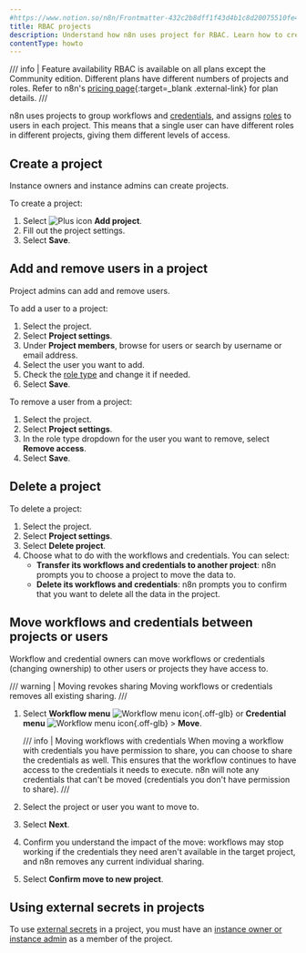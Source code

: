 ```yaml
---
#https://www.notion.so/n8n/Frontmatter-432c2b8dff1f43d4b1c8d20075510fe4
title: RBAC projects
description: Understand how n8n uses project for RBAC. Learn how to create and manage projects.
contentType: howto
---
```


/// info | Feature availability
RBAC is available on all plans except the Community edition. Different plans have different numbers of projects and roles. Refer to n8n's [pricing page](https://n8n.io/pricing/){:target=_blank .external-link} for plan details.
///

n8n uses projects to group workflows and [credentials](/glossary.md#credential-n8n), and assigns [roles](/user-management/rbac/role-types.md) to users in each project. This means that a single user can have different roles in different projects, giving them different levels of access.

## Create a project

Instance owners and instance admins can create projects.

To create a project:

1. Select <span class="inline-image">![Plus icon](/_images/common-icons/plus.png)</span> **Add project**.
1. Fill out the project settings.
1. Select **Save**.

## Add and remove users in a project

Project admins can add and remove users.

To add a user to a project:

1. Select the project.
1. Select **Project settings**.
1. Under **Project members**, browse for users or search by username or email address.
1. Select the user you want to add.
1. Check the [role type](/user-management/rbac/role-types.md) and change it if needed.
1. Select **Save**.

To remove a user from a project:

1. Select the project.
1. Select **Project settings**.
1. In the role type dropdown for the user you want to remove, select **Remove access**.
1. Select **Save**.

## Delete a project

To delete a project:

1. Select the project.
1. Select **Project settings**.
1. Select **Delete project**.
1. Choose what to do with the workflows and credentials. You can select:
	* **Transfer its workflows and credentials to another project**: n8n prompts you to choose a project to move the data to.
	* **Delete its workflows and credentials**: n8n prompts you to confirm that you want to delete all the data in the project.

## Move workflows and credentials between projects or users

Workflow and credential owners can move workflows or credentials (changing ownership) to other users or projects they have access to.

/// warning | Moving revokes sharing
Moving workflows or credentials removes all existing sharing.
///

1. Select **Workflow menu** <span class="inline-image">![Workflow menu icon](/_images/common-icons/three-dot-options-menu.png){.off-glb}</span> or **Credential menu** <span class="inline-image">![Workflow menu icon](/_images/common-icons/three-dot-options-menu.png){.off-glb}</span> > **Move**.

	/// info | Moving workflows with credentials
	When moving a workflow with credentials you have permission to share, you can choose to share the credentials as well. This ensures that the workflow continues to have access to the credentials it needs to execute. n8n will note any credentials that can't be moved (credentials you don't have permission to share).
	///

1. Select the project or user you want to move to.
1. Select **Next**.
1. Confirm you understand the impact of the move: workflows may stop working if the credentials they need aren't available in the target project, and n8n removes any current individual sharing.
1. Select **Confirm move to new project**.

## Using external secrets in projects

To use [external secrets](/external-secrets.md) in a project, you must have an [instance owner or instance admin](/user-management/account-types.md) as a member of the project.
